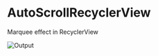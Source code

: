 # AutoScrollRecyclerView

Marquee effect in RecyclerView


![Output](AutoScrollRecyclerView/app/marquee_recycler_view.gif)


